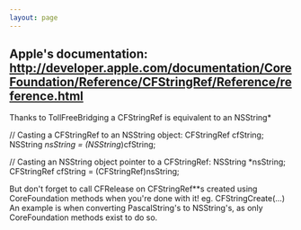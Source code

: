 ```yaml
---
layout: page
---
```


Apple's documentation:
http://developer.apple.com/documentation/CoreFoundation/Reference/CFStringRef/Reference/reference.html
----

Thanks to TollFreeBridging a CFStringRef is equivalent to an NSString*

    
// Casting a CFStringRef to an NSString object:
CFStringRef cfString;
NSString *nsString = (NSString*)cfString;


    
// Casting an NSString object pointer to a CFStringRef:
NSString *nsString;
CFStringRef cfString = (CFStringRef)nsString;


But don't forget to call CFRelease on CFStringRef**s created using CoreFoundation methods when you're done with it! eg. CFStringCreate(...)
An example is when converting PascalString's to NSString's, as only CoreFoundation methods exist to do so.

